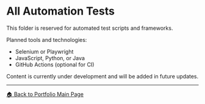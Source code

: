 # All Automation Tests

This folder is reserved for automated test scripts and frameworks.

Planned tools and technologies:
- Selenium or Playwright  
- JavaScript, Python, or Java  
- GitHub Actions (optional for CI)

Content is currently under development and will be added in future updates.


---
[🏠 Back to Portfolio Main Page](../README.md)
